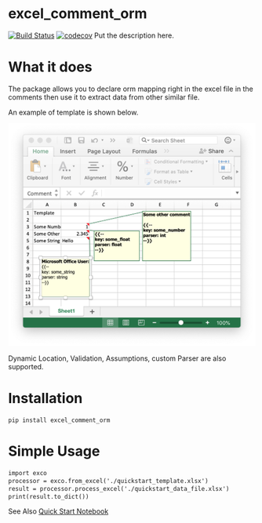 # excel_comment_orm
[![Build Status](https://travis-ci.org/thegangtechnology/excel_comment_orm.svg?branch=master)](https://travis-ci.org/thegangtechnology/excel_comment_orm)
[![codecov](https://codecov.io/gh/thegangtechnology/excel_comment_orm/branch/master/graph/badge.svg?token=8BrjxREw2O)](https://codecov.io/gh/thegangtechnology/excel_comment_orm)
Put the description here.

# What it does

The package allows you to declare orm mapping right in the excel file in the comments
 then use it to extract data from other similar file.
 
An example of template is shown below.

![Template](notebooks/quickstart/template.png)

Dynamic Location, Validation, Assumptions, custom Parser are also supported.


# Installation

```
pip install excel_comment_orm
```

# Simple Usage

```
import exco
processor = exco.from_excel('./quickstart_template.xlsx')
result = processor.process_excel('./quickstart_data_file.xlsx')
print(result.to_dict())
```

See Also [Quick Start Notebook](notebooks/quickstart/0%20Quick%20Start.ipynb)

